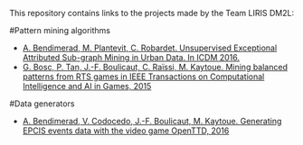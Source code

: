 This repository contains links to the projects made by the Team LIRIS DM2L:

#Pattern mining algorithms
* [A. Bendimerad, M. Plantevit, C. Robardet. Unsupervised Exceptional Attributed Sub-graph Mining in Urban Data. In ICDM 2016.](https://github.com/AnesBendimerad/Exceptional-Sub-graph-Mining)
* [G. Bosc, P. Tan, J.-F. Boulicaut, C. Raïssi, M. Kaytoue. Mining balanced patterns from RTS games in IEEE Transactions on Computational Intelligence and AI in Games, 2015](http://guillaume-bosc.github.io/BalanceSpan/)

#Data generators
* [A. Bendimerad, V. Codocedo, J.-F. Boulicaut, M. Kaytoue. Generating EPCIS events data with the video game OpenTTD, 2016](https://anesbendimerad.github.io/EPCIS-Events-Generator-Based-On-OpenTTD/)
